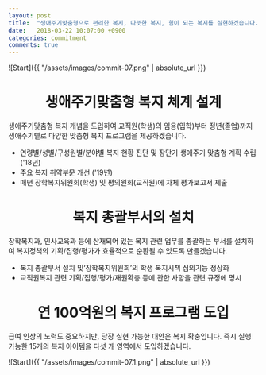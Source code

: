 ```yaml
---
layout: post
title:  "생애주기맞춤형으로 편리한 복지, 따뜻한 복지, 힘이 되는 복지를 실현하겠습니다."
date:   2018-03-22 10:07:00 +0900
categories: commitment
comments: true
---
```


![Start]({{ "/assets/images/commit-07.png" | absolute_url }})

# <center>생애주기맞춤형 복지 체계 설계</center>

생애주기맞춤형 복지 개념을 도입하여 교직원(학생)의 임용(입학)부터 정년(졸업)까지 생애주기별로 다양한 맞춤형 복지 프로그램을 제공하겠습니다.

* 연령별/성별/구성원별/분야별 복지 현황 진단 및 장단기 생애주기 맞춤형 계획 수립 ('18년)
* 주요 복지 취약부문 개선 ('19년)
* 매년 장학복지위원회(학생) 및 평의원회(교직원)에 자체 평가보고서 제출

# <center>복지 총괄부서의 설치</center>

장학복지과, 인사교육과 등에 산재되어 있는 복지 관련 업무를 총괄하는 부서를 설치하여 복지정책의 기획/집행/평가가 효율적으로 순환될 수 있도록 만들겠습니다.

* 복지 총괄부서 설치 및‘장학복지위원회’의 학생 복지시책 심의기능 정상화
* 교직원복지 관련 기획/집행/평가/재원확충 등에 관한 사항을 관련 규정에 명시

# <center>연 100억원의 복지 프로그램 도입</center>

급여 인상의 노력도 중요하지만, 당장 실현 가능한 대안은 복지 확충입니다. 즉시 실행 가능한 15개의 복지 아이템을 다섯 개 영역에서 도입하겠습니다.

![Start]({{ "/assets/images/commit-07.1.png" | absolute_url }})
